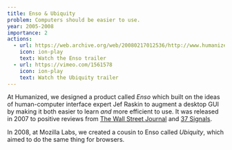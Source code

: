 ```yaml
---
title: Enso & Ubiquity
problem: Computers should be easier to use.
year: 2005-2008
importance: 2
actions:
  - url: https://web.archive.org/web/20080217012536/http://www.humanized.com/enso_demo.php
    icon: ion-play
    text: Watch the Enso trailer
  - url: https://vimeo.com/1561578
    icon: ion-play
    text: Watch the Ubiquity trailer
---
```

At Humanized, we designed a product called *Enso* which built on
the ideas of human-computer interface expert Jef Raskin to augment
a desktop GUI by making it both easier to learn *and* more efficient
to use. It was released in 2007 to positive reviews from
[The Wall Street Journal][wsj] and [37 Signals][].

In 2008, at Mozilla Labs, we created a cousin to Enso called
*Ubiquity*, which aimed to do the same thing for browsers.

[wsj]: http://allthingsd.com/20070125/avoid-using-mouse/
[37 Signals]: https://blogcabin.37signals.com/posts/228-humanized-enso
